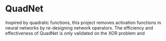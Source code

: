 # QuadNet
Inspired by quadratic functions, this project removes activation functions in neural networks by re-designing network operators.
The efficiency and effectiveness of QuadNet is only validated on the XOR problem and 
